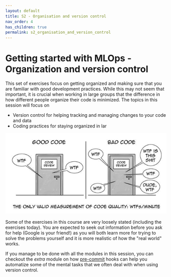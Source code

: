 ```yaml
---
layout: default
title: S2 - Organisation and version control
nav_order: 4
has_children: true
permalink: s2_organisation_and_version_control
---
```


# Getting started with MLOps - Organization and version control

This set of exercises focus on getting organized and making sure that you are familiar with good development practices. While this may not seem that important, it is crucial when working in large groups that the difference in how different people organize their code is minimized. The topics in this session will focus on

* Version control for helping tracking and managing changes to your code and data
* Coding practices for staying organized in lar

<p align="center">
  <img src="../figures/wtf.jpeg" width="700" title="All credit to <https://the-tech-lead.com/2020/07/19/good-code-bad-code/>">
</p>

Some of the exercises in this course are very loosely stated (including the exercises today). You are expected to seek out information before you ask for help (Google is your friend!) as you will both learn more for trying to solve the problems yourself and it is more realistic of how the "real world" works.

If you manage to be done with all the modules in this session, you can checkout the *extra* module on how [pre-commit](../s10_extra/M26_pre_commit.md) hooks can help you automatize some of the mental tasks that we often deal with when using version control.
